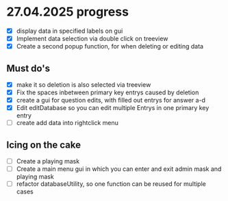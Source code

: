 # 27.04.2025 progress

- [x] display data in specified labels on gui
- [x] Implement data selection via double click on treeview
- [x] Create a second popup function, for when deleting or editing data

## Must do's

- [x] make it so deletion is also selected via treeview
- [x] Fix the spaces inbetween primary key entrys caused by deletion
- [x] create a gui for question edits, with filled out entrys for answer a-d
- [x] Edit editDatabase so you can edit multiple Entrys in one primary key entry
- [ ] create add data into rightclick menu

## Icing on the cake

- [ ] Create a playing mask
- [ ] Create a main menu gui in which you can enter and exit admin mask and playing mask
- [ ] refactor databaseUtility, so one function can be reused for multiple cases
